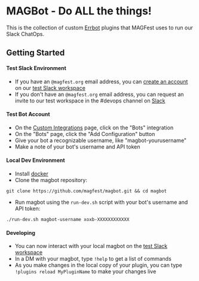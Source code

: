 # MAGBot - Do ALL the things!

This is the collection of custom [Errbot](http://errbot.io) plugins that MAGFest uses to run our Slack ChatOps.

## Getting Started

#### Test Slack Environment
* If you have an `@magfest.org` email address, you can [create an account](https://magfest-test.slack.com/signup) on our [test Slack workspace](https://magfest-test.slack.com)
* If you don't have an `@magfest.org` email address, you can request an invite to our test workspace in the #devops channel on [Slack](https://magfest.slack.com)

#### Test Bot Account
* On the [Custom Integrations](https://magfest-test.slack.com/apps/manage/custom-integrations) page, click on the "Bots" integration
* On the "Bots" page, click the "Add Configuration" button
* Give your bot a recognizable username, like "magbot-yourusername"
* Make a note of your bot's username and API token

#### Local Dev Environment
* Install [docker](https://www.docker.com)
* Clone the magbot repository:
```
git clone https://github.com/magfest/magbot.git && cd magbot
```
* Run magbot using the `run-dev.sh` script with your bot's username and API token:
```
./run-dev.sh magbot-username xoxb-XXXXXXXXXXXX
```

#### Developing
* You can now interact with your local magbot on the [test Slack workspace](https://magfest-test.slack.com)
* In a DM with your magbot, type `!help` to get a list of commands
* As you make changes in the local copy of your plugin, you can type `!plugins reload MyPluginName` to make your changes live
